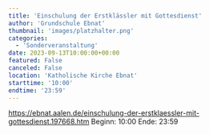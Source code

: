 ```yaml
---
title: 'Einschulung der Erstklässler mit Gottesdienst'
author: 'Grundschule Ebnat'
thumbnail: 'images/platzhalter.png'
categories:
  - 'Sonderveranstaltung'
date: 2023-09-13T10:00:00+00:00
featured: False
canceled: False
location: 'Katholische Kirche Ebnat'
starttime: '10:00'
endtime: '23:59'
---
```

https://ebnat.aalen.de/einschulung-der-erstklaessler-mit-gottesdienst.197668.htm
Beginn: 10:00
 Ende: 23:59